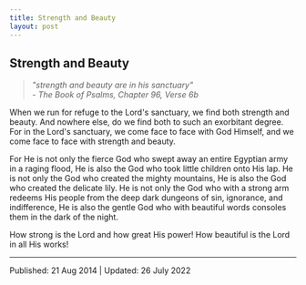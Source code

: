 ```yaml
---
title: Strength and Beauty
layout: post
---
```







##  Strength and Beauty


> *"strength and beauty are in his sanctuary" <br>\- The Book of Psalms, Chapter 96, Verse 6b*

When we run for refuge to the Lord's sanctuary, we find both strength and beauty. And nowhere else, do we find both to such an exorbitant degree. For in the Lord's sanctuary, we come face to face with God Himself, and we come face to face with strength and beauty.

For He is not only the fierce God who swept away an entire Egyptian army in a raging flood, He is also the God who took little children onto His lap. He is not only the God who created the mighty mountains, He is also the God who created the delicate lily. He is not only the God who with a strong arm redeems His people from the deep dark dungeons of sin, ignorance, and indifference, He is also the gentle God who with beautiful words consoles them in the dark of the night. 

How strong is the Lord and how great His power! How beautiful is the Lord in all His works!

---------------------

Published: 21 Aug 2014 | Updated: 26 July 2022




